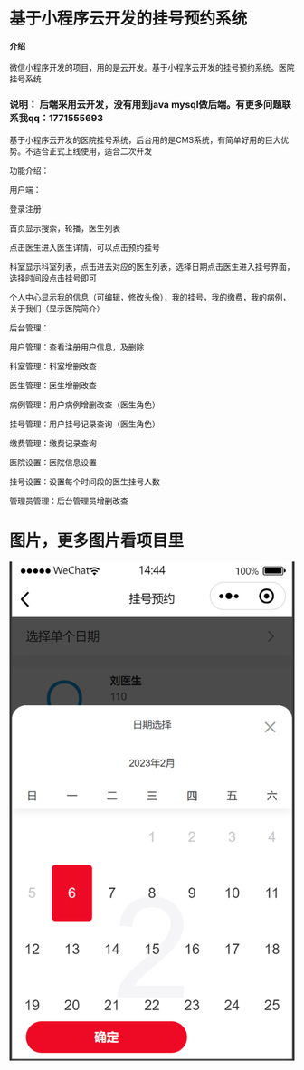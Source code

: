 # 基于小程序云开发的挂号预约系统

#### 介绍
微信小程序开发的项目，用的是云开发。基于小程序云开发的挂号预约系统。医院挂号系统
### 说明： 后端采用云开发，没有用到java mysql做后端。有更多问题联系我qq：1771555693

基于小程序云开发的医院挂号系统，后台用的是CMS系统，有简单好用的巨大优势。不适合正式上线使用，适合二次开发

功能介绍：

用户端：

登录注册

首页显示搜索，轮播，医生列表

点击医生进入医生详情，可以点击预约挂号

科室显示科室列表，点击进去对应的医生列表，选择日期点击医生进入挂号界面，选择时间段点击挂号即可

个人中心显示我的信息（可编辑，修改头像），我的挂号，我的缴费，我的病例，关于我们（显示医院简介）

后台管理：

用户管理：查看注册用户信息，及删除

科室管理：科室增删改查

医生管理：医生增删改查

病例管理：用户病例增删改查（医生角色）

挂号管理：用户挂号记录查询（医生角色）

缴费管理：缴费记录查询

医院设置：医院信息设置

挂号设置：设置每个时间段的医生挂号人数

管理员管理：后台管理员增删改查
# 图片，更多图片看项目里
![输入图片说明](%E5%9B%BE%E7%89%87%E4%BB%8B%E7%BB%8D/20230206144508014.png)
